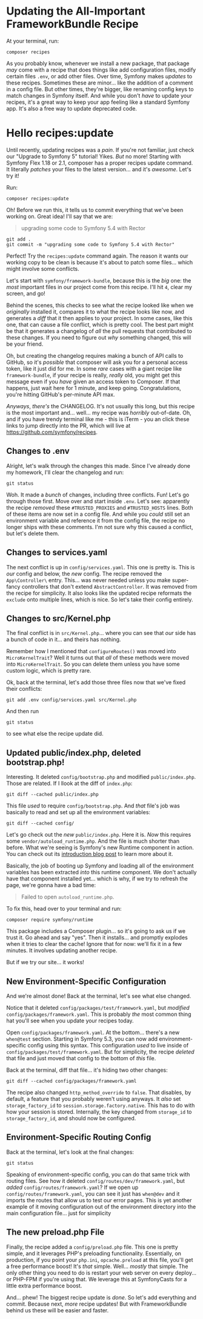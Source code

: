 # Updating the All-Important FrameworkBundle Recipe

At your terminal, run:

```terminal
composer recipes
```

As you probably know, whenever we install a new package, that package *may*
come with a recipe that does things like add configuration files, modify certain
files `.env`, or add other files. Over time, Symfony makes *updates* to these recipes.
Sometimes these are minor... like the addition of a comment in a config file.
But other times, they're bigger, like renaming config keys to match changes in
Symfony itself. And while you don't *have* to update your recipes, it's a great way
to keep your app feeling like a standard Symfony app. It's also a free way to update
deprecated code.

# Hello recipes:update

Until recently, updating recipes was a *pain*. If you're not familiar, just check
our "Upgrade to Symfony 5" tutorial! Yikes. *But* no more! Starting with Symfony
Flex 1.18 or 2.1, composer has a proper recipes update command. It literally
*patches* your files to the latest version... and it's *awesome*. Let's try it!

Run:

```terminal
composer recipes:update
```

Oh! Before we run this, it tells us to commit everything that we've been working on.
Great idea! I'll say that we are:

> upgrading some code to Symfony 5.4 with Rector

```terminal-silent
git add .
git commit -m "upgrading some code to Symfony 5.4 with Rector"
```

Perfect! Try the `recipes:update` command again. The reason it wants our
working copy to be clean is because it's about to patch some files... which
might involve some conflicts.

Let's start with `symfony/framework-bundle`, because this is the *big* one: the
*most* important files in our project come from this recipe. I'll hit `4`, clear
my screen, and go!

Behind the scenes, this checks to see what the recipe looked like when we *originally*
installed it, compares it to what the recipe looks like now, and generates a *diff*
that it then applies to your project. In some cases, like this one, that can cause
a file conflict, which is pretty cool. The best part might be that it generates a
changelog of *all* the pull requests that contributed to these changes. If you
need to figure out *why* something changed, this will be your friend.

Oh, but creating the changelog requires making a bunch of API calls to GitHub, so
it's *possible* that composer will ask you for a personal access token, like it just
did for me. In some *rare* cases with a giant recipe like `framework-bundle`, if
your recipe is really, *really* old, you might get this message even if you *have*
given an access token to Composer. If that happens, just wait here for 1 minute,
and keep going. Congratulations, you're hitting GitHub's per-minute API max.

*Anyways*, *there's* the CHANGELOG. It's not usually this long, but this recipe
is the most important and... well... my recipe was *horribly* out-of-date. Oh,
and if you have trendy terminal like me - this is iTerm - you an click these
links to jump directly into the PR, which will live at https://github.com/symfony/recipes.

## Changes to .env

Alright, let's walk through the changes this made. Since I've already done my
homework, I'll clear the changelog and run:

```terminal
git status
```

Woh. It made a *bunch* of changes, including three conflicts. Fun! Let's go
through those first. Move over and start inside `.env`. Let's see: apparently the
recipe *removed* these `#TRUSTED_PROXIES` and `#TRUSTED_HOSTS` lines. Both of
these items are now set in a config file. And while you *could* still set an
environment variable and reference it from the config file, the recipe no longer
ships with these comments. I'm not sure why this caused a conflict, but let's
delete them.

## Changes to services.yaml

The next conflict is up in `config/services.yaml`. This one is pretty is. This
is *our* config and below, the *new* config. The recipe removed the `App\Controller\`
entry. This... was never needed unless you make super-fancy controllers that
don't extend `AbstractController`. It was removed from the recipe for simplicity.
It also looks like the updated recipe reformats the `exclude` onto multiple lines,
which is nice. So let's take their config entirely.

## Changes to src/Kernel.php

The final conflict is in `src/Kernel.php`... where you can see that *our* side has
a bunch of code in it... and theirs has nothing.

Remember how I mentioned that `configureRoutes()` was moved into `MicroKernelTrait`?
Well it turns out that *all* of these methods were moved into `MicroKernelTrait`. So
you can delete them unless you have some custom logic, which is pretty rare.

Ok, back at the terminal, let's add those three files now that we've fixed their
conflicts:

```terminal-silent
git add .env config/services.yaml src/Kernel.php
```

And then run

```terminal
git status
```

to see what else the recipe update did.

## Updated public/index.php, deleted bootstrap.php!

Interesting. It deleted `config/bootstrap.php` and modified `public/index.php`.
Those are related. If I llook at the diff of `index.php`:

```terminal-silent
git diff --cached public/index.php
```

This file *used* to require `config/bootstrap.php`. And *that* file's job was
basically to read and set up all the environment variables:

```terminal-silent
git diff --cached config/
```

Let's go check out the *new* `public/index.php`. Here it is. *Now* this requires
some `vendor/autoload_runtime.php`. And the file is much shorter than before.
What we're seeing is Symfony's new Runtime component in action. You can check out
its [introduction blog post](https://symfony.com/blog/new-in-symfony-5-3-runtime-component)
to learn more about it.

Basically, the job of booting up Symfony and loading all of the environment variables
has been extracted *into* this runtime component. We don't actually have that
component installed yet... which is why, if we try to refresh the page, we're
gonna have a bad time:

> Failed to open `autoload_runtime.php`.

To fix this, head over to your terminal and run:

```terminal
composer require symfony/runtime
```

This package includes a Composer plugin... so it's going to ask us if we trust it.
Go ahead and say "yes". Then it installs... and promptly explodes when it tries
to clear the cache! Ignore that for now: we'll fix it in a few minutes. It involves
updating another recipe.

But if we try our site... it works!

## New Environment-Specific Configuration

And we're almost done! Back at the terminal, let's see what else changed.

Notice that it deleted `config/packages/test/framework.yaml`, but *modified*
`config/packages/framework.yaml`. This is probably *the* most common thing hat you'll
see when you update your recipes today.

Open `config/packages/framework.yaml`. At the bottom... there's a new `when@test`
section. Starting in Symfony 5.3, you can now add environment-specific config using
this syntax. This configuration *used* to live inside of
`config/packages/test/framework.yaml`. But for simplicity, the recipe *deleted* that
file and just moved that config to the bottom of *this* file.

Back at the terminal, diff that file... it's hiding two other changes:

```terminal-silent
git diff --cached config/packages/framework.yaml
```

The recipe also changed `http_method_override` to `false`. That disables, by default,
a feature that you probably weren't using anyways. It *also* set
`storage_factory_id` to `session.storage.factory.native`. This has to do with how
your session is stored. Internally, the key changed from `storage_id` to
`storage_factory_id`, and should now be configured.

## Environment-Specific Routing Config

Back at the terminal, let's look at the final changes:

```terminal-silent
git status
```

Speaking of environment-specific config, you can do that same trick with routing
files. See how it deleted `config/routes/dev/framework.yaml`, but *added*
`config/routes/framework.yaml`? If we open up `config/routes/framework.yaml`, you
can see it just has `when@dev` and it imports the routes that allow us to test our
error pages. This is yet another example of it moving configuration out of the
environment directory into the main configuration file... just for simplicity

## The new preload.php File

Finally, the recipe added a `config/preload.php` file. This one is pretty simple,
and it leverages PHP's preloading functionality. Essentially, on production, if you
point your `php.ini`, `opcache.preload` at this file, you'll get a free performance
boost! It's *that* simple. Well... *mostly* that simple. The only other thing you
need to do is restart your web server on every deploy... or PHP-FPM if you're
using that. We leverage this at SymfonyCasts for a little extra performance boost.

And... phew! The biggest recipe update is *done*. So let's add everything and
commit. Because next, *more* recipe updates! But with FrameworkBundle behind us
these will be easier and faster.
